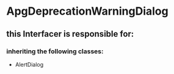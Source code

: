 # ApgDeprecationWarningDialog
## this Interfacer is responsible for: 
### inheriting the following classes: 
* AlertDialog
